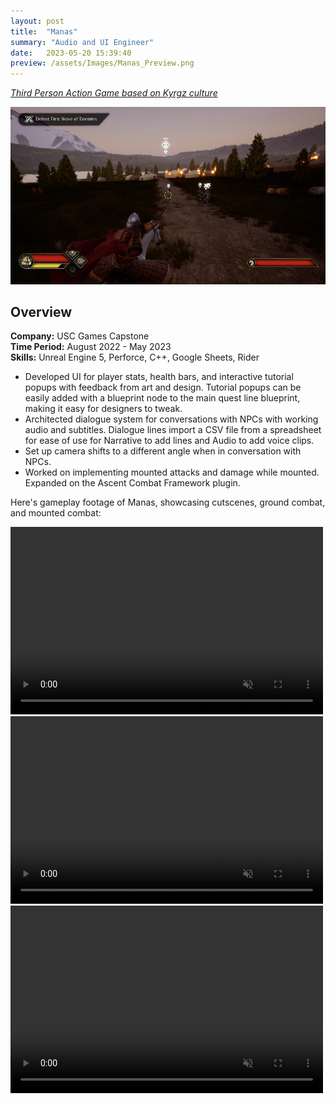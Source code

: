```yaml
---
layout: post
title:  "Manas"
summary: "Audio and UI Engineer"
date:   2023-05-20 15:39:40
preview: /assets/Images/Manas_Preview.png
---
```


[_Third Person Action Game based on Kyrgz culture_](https://uscgames.itch.io/manas)

![Picture 1](/assets/Images/Manas_Full.png)

## Overview
**Company:** USC Games Capstone<br>
**Time Period:** August 2022 - May 2023<br>
**Skills:** Unreal Engine 5, Perforce, C++, Google Sheets, Rider<br>

- Developed UI for player stats, health bars, and interactive tutorial popups with feedback from art and design. Tutorial popups can be easily added with a blueprint node to the main quest line blueprint, making it easy for designers to tweak.
- Architected dialogue system for conversations with NPCs with working audio and subtitles. Dialogue lines import a CSV file from a spreadsheet for ease of use for Narrative to add lines and Audio to add voice clips.
- Set up camera shifts to a different angle when in conversation with NPCs.
- Worked on implementing mounted attacks and damage while mounted. Expanded on the Ascent Combat Framework plugin.

Here's gameplay footage of Manas, showcasing cutscenes, ground combat, and mounted combat:

<video width="500" height="300" autoplay loop controls muted>
   <source type="video/mp4" src="/assets/Videos/Manas_Clip1.mp4">
</video>
<video width="500" height="300" autoplay loop controls muted>
   <source type="video/mp4" src="/assets/Videos/Manas_Clip2.mp4">
</video>
<video width="500" height="300" autoplay loop controls muted>
   <source type="video/mp4" src="/assets/Videos/Manas_Clip3.mp4">
</video>
